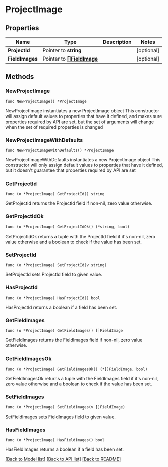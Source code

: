 # ProjectImage

## Properties

Name | Type | Description | Notes
------------ | ------------- | ------------- | -------------
**ProjectId** | Pointer to **string** |  | [optional] 
**FieldImages** | Pointer to [**[]FieldImage**](FieldImage.md) |  | [optional] 

## Methods

### NewProjectImage

`func NewProjectImage() *ProjectImage`

NewProjectImage instantiates a new ProjectImage object
This constructor will assign default values to properties that have it defined,
and makes sure properties required by API are set, but the set of arguments
will change when the set of required properties is changed

### NewProjectImageWithDefaults

`func NewProjectImageWithDefaults() *ProjectImage`

NewProjectImageWithDefaults instantiates a new ProjectImage object
This constructor will only assign default values to properties that have it defined,
but it doesn't guarantee that properties required by API are set

### GetProjectId

`func (o *ProjectImage) GetProjectId() string`

GetProjectId returns the ProjectId field if non-nil, zero value otherwise.

### GetProjectIdOk

`func (o *ProjectImage) GetProjectIdOk() (*string, bool)`

GetProjectIdOk returns a tuple with the ProjectId field if it's non-nil, zero value otherwise
and a boolean to check if the value has been set.

### SetProjectId

`func (o *ProjectImage) SetProjectId(v string)`

SetProjectId sets ProjectId field to given value.

### HasProjectId

`func (o *ProjectImage) HasProjectId() bool`

HasProjectId returns a boolean if a field has been set.

### GetFieldImages

`func (o *ProjectImage) GetFieldImages() []FieldImage`

GetFieldImages returns the FieldImages field if non-nil, zero value otherwise.

### GetFieldImagesOk

`func (o *ProjectImage) GetFieldImagesOk() (*[]FieldImage, bool)`

GetFieldImagesOk returns a tuple with the FieldImages field if it's non-nil, zero value otherwise
and a boolean to check if the value has been set.

### SetFieldImages

`func (o *ProjectImage) SetFieldImages(v []FieldImage)`

SetFieldImages sets FieldImages field to given value.

### HasFieldImages

`func (o *ProjectImage) HasFieldImages() bool`

HasFieldImages returns a boolean if a field has been set.


[[Back to Model list]](../README.md#documentation-for-models) [[Back to API list]](../README.md#documentation-for-api-endpoints) [[Back to README]](../README.md)


